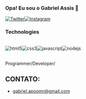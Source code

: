 ### Opa! Eu sou o Gabriel Assis 👻

[![Twitter](https://img.shields.io/badge/Twitter-1DA1F2?style=for-the-badge&logo=twitter&logoColor=white)](https://twitter.com/wikenerdev)[![Instagram](https://img.shields.io/badge/Instagram-E4405F?style=for-the-badge&logo=instagram&logoColor=white)](https://www.instagram.com/wikenerd/)

### Technologies

<div style="display: inline_block"><br>
<img align="center" alt="html5" src="https://img.shields.io/badge/HTML5-E34F26?style=for-the-badge&logo=html5&logoColor=white"/><img align="center" alt="css3" src="https://img.shields.io/badge/CSS3-1572B6?style=for-the-badge&logo=css3&logoColor=white"/><img align="center" alt="javascript" src="https://img.shields.io/badge/JavaScript-F7DF1E?style=for-the-badge&logo=javascript&logoColor=black"/><img align="center" alt="nodejs" src="https://img.shields.io/badge/Node.js-43853D?style=for-the-badge&logo=node.js&logoColor=white"/>
</div>
<br>

Programmer/Developer/

## CONTATO:
- [gabriel.apoomr@gmail.com]()
